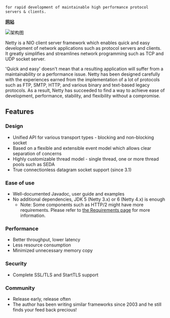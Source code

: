 ```Netty is *an asynchronous event-driven network application framework*
for rapid development of maintainable high performance protocol servers & clients.
```

**[网站](https://netty.io/)**

![架构图](https://netty.io/images/components.png)

Netty is a NIO client server framework which enables quick and easy development of network applications such as protocol servers and clients. It greatly simplifies and streamlines network programming such as TCP and UDP socket server.

'Quick and easy' doesn't mean that a resulting application will suffer from a maintainability or a performance issue. Netty has been designed carefully with the experiences earned from the implementation of a lot of protocols such as FTP, SMTP, HTTP, and various binary and text-based legacy protocols. As a result, Netty has succeeded to find a way to achieve ease of development, performance, stability, and flexibility without a compromise.

## Features

### Design

- Unified API for various transport types - blocking and non-blocking socket
- Based on a flexible and extensible event model which allows clear separation of concerns
- Highly customizable thread model - single thread, one or more thread pools such as SEDA
- True connectionless datagram socket support (since 3.1)

### Ease of use

- Well-documented Javadoc, user guide and examples
- No additional dependencies, JDK 5 (Netty 3.x) or 6 (Netty 4.x) is enough
  - Note: Some components such as HTTP/2 might have more requirements. Please refer to [the Requirements page](https://netty.io/wiki/requirements.html) for more information.

### Performance

- Better throughput, lower latency
- Less resource consumption
- Minimized unnecessary memory copy

### Security

- Complete SSL/TLS and StartTLS support

### Community

- Release early, release often
- The author has been writing similar frameworks since 2003 and he still finds your feed back precious!